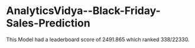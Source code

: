 # AnalyticsVidya--Black-Friday-Sales-Prediction

This Model had a leaderboard score of 2491.865 which ranked 338/22330.
